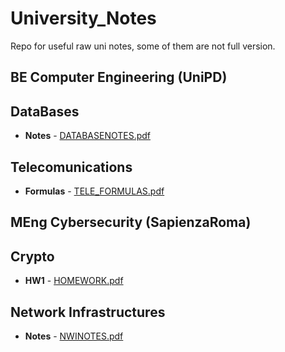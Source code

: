 # University_Notes
Repo for useful raw uni notes, some of them are not full version.

## BE Computer Engineering (UniPD)
## DataBases
* **Notes** - [DATABASENOTES.pdf](https://github.com/TobMTV/University_Notes/blob/master/DATABASENOTES.pdf)

## Telecomunications
* **Formulas** - [TELE_FORMULAS.pdf](https://github.com/TobMTV/University_Notes/blob/master/a6_fond_comunicazioni.pdf)

## MEng Cybersecurity (SapienzaRoma)
## Crypto
* **HW1** - [HOMEWORK.pdf](https://github.com/TobMTV/University_Notes/blob/master/HOMEWORK2.pdf)

## Network Infrastructures
* **Notes** - [NWINOTES.pdf](https://github.com/TobMTV/University_Notes/blob/master/Network%20Infrastructuresnotes.pdf)
